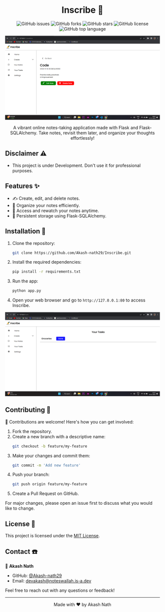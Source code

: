 <h1 align="center">Inscribe 📝</h1>
<p align="center">
  <img src="https://img.shields.io/github/issues/Akash-nath29/Inscribe?style=for-the-badge" alt="GitHub issues" />
  <img src="https://img.shields.io/github/forks/Akash-nath29/Inscribe?style=for-the-badge" alt="GitHub forks" />
  <img src="https://img.shields.io/github/stars/Akash-nath29/Inscribe?style=for-the-badge" alt="GitHub stars" />
  <img src="https://img.shields.io/github/license/Akash-nath29/Inscribe?style=for-the-badge" alt="GitHub license" />
  <img src="https://img.shields.io/github/languages/top/Akash-nath29/Inscribe?style=for-the-badge" alt="GitHub top language" />
</p>

<!-- <img src="https://github.com/Akash-nath29/Inscribe/blob/main/static/img/demoImages/notesPage.png" width="300"> -->
![Noes Page](https://github.com/Akash-nath29/Inscribe/blob/main/static/img/demoImages/notesPage.png)

<p align="center">A vibrant online notes-taking application made with Flask and Flask-SQLAlchemy. Take notes, revisit them later, and organize your thoughts effortlessly!</p>

<!-- Add a screenshot or GIF of your app if possible -->

## Disclaimer ⚠️

- This project is under Development. Don't use it for professional purposes.

## Features ✨

- ✍️ Create, edit, and delete notes.
- 📂 Organize your notes efficiently.
- 🔄 Access and rewatch your notes anytime.
- 💾 Persistent storage using Flask-SQLAlchemy.

## Installation 🚀

1. Clone the repository:
   ```bash
   git clone https://github.com/Akash-nath29/Inscribe.git
   ```
2. Install the required dependencies:
   ```bash
   pip install -r requirements.txt
   ```
3. Run the app:
   ```bash
   python app.py
   ```
4. Open your web browser and go to `http://127.0.0.1:80` to access Inscribe.

![Task Page](https://github.com/Akash-nath29/Inscribe/blob/main/static/img/demoImages/taskPage.png)

## Contributing 🤝

🎉 Contributions are welcome! Here's how you can get involved:

1. Fork the repository.
2. Create a new branch with a descriptive name:
   ```bash
   git checkout -b feature/my-feature
   ```
3. Make your changes and commit them:
   ```bash
   git commit -m 'Add new feature'
   ```
4. Push your branch:
   ```bash
   git push origin feature/my-feature
   ```
5. Create a Pull Request on GitHub.

For major changes, please open an issue first to discuss what you would like to change.

## License 📝

This project is licensed under the [MIT License](https://github.com/Akash-nath29/Inscribe/blob/main/LICENSE).

## Contact ☎️

👤 **Akash Nath**
- GitHub: [@Akash-nath29](https://github.com/Akash-nath29)
- Email: devakash@noteswallah.is-a.dev

Feel free to reach out with any questions or feedback!

---

<div align="center">
  <p>Made with ❤️ by Akash Nath</p>
</div>
